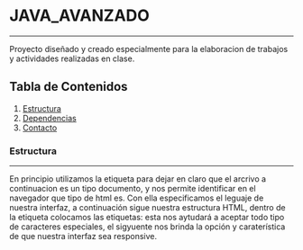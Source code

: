 # JAVA_AVANZADO
***
Proyecto diseñado y creado especialmente para la elaboracion de trabajos y actividades realizadas en clase.
## Tabla de Contenidos
1. [Estructura](#estructura)
2. [Dependencias](#dependencias)
3. [Contacto](#contacto)
### Estructura
***
En principio utilizamos la etiqueta <!DOCTYPE html> para dejar en claro que el arcrivo a continuacion es un tipo documento, y nos permite identificar en el navegador que tipo de html es. <html lang="es"> Con ella especificamos el leguaje de nuestra interfaz, a continuación sigue nuestra estructura HTML, dentro de la etiqueta <head> colocamos las etiquetas: <meta charset> esta nos aytudará a aceptar todo tipo de caracteres especiales, el sigyuente <meta> nos brinda la opción y caraterística de que nuestra interfaz sea responsive. <title> esta eqieuta le dara el título a nuestra ventana de navegación,  y por último colocamos un <link> el cual nos da la conexióon y nos permite acceder a las bibliotecas de BOOSTRAP.
Dentro de la etiquete <body> colocamos:
<div class="container"> este será nuestro contenedor principal, dentro de esta etiqueta se encuentra <header></headre> es la cabecera principal de nuestra interfaz, <nav></nav> es la barra de navegación de nuestra interfaz. Dentro de la etiqueta <section> va el contenido principal de nuestra página en este caso en primer lugar tenemos un "h1" con el título del formulario, luego abrimos la etiqueta <form> la que contiene un action="" (acción que hará con la información) y un method="" (es el método por el cual enviará los datos). Dentro del form abriremos todas los <label> con las caraterísticas necesarias, y los <input> cada uno con su tipo, id, nombre, la cualidad de es requerido y su pattern si es necesario, y seguido de esto tendremos el <bottom> tipo submit y el nombre que deseamos. Una vez cerrada la etiqueta del form, y del section, tenemos la etuiqueta <script> con el link que permite acceder a las bibliotecas de javaScript alojadas en Boostrap. Se cierra el </body>, y se agrega la etiqueta del <footer></footer> (pie de página de la interfaz), y cerramos las etiquetas faltantes.
  
### Dependencias
***
[JAKARTA EE VERSION]
[IntelliJ IDEA 2023.1] 
  
### Contacto
***
davargas777@soy.sena.edu.co


